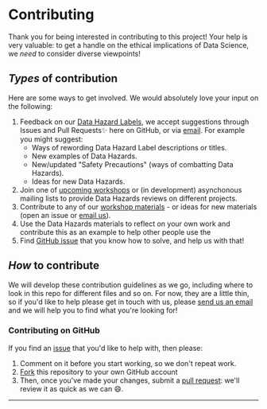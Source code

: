 # Contributing
[//]: # (TODO: Maybe move this to the website!)

Thank you for being interested in contributing to this project! 
Your help is very valuable: to get a handle on the ethical implications of Data Science, we *need* to consider diverse viewpoints! 

## *Types* of contribution
Here are some ways to get involved. We would absolutely love your input on the following:
1. Feedback on our [Data Hazard Labels](https://very-good-science.github.io/data-hazards/contents/materials/workshop/data-hazards.html), we accept suggestions through Issues and Pull Requests✨ here on GitHub, or via [email][dec-email]. For example you might suggest:
    - Ways of rewording Data Hazard Label descriptions or titles.
    - New examples of Data Hazards.
    - New/updated "Safety Precautions" (ways of combatting Data Hazards).
    - Ideas for new Data Hazards.
2. Join one of [upcoming workshops](https://very-good-science.github.io/data-hazards/contents/upcoming-events.html) or (in development) asynchonous mailing lists to provide Data Hazards reviews on different projects.
3. Contribute to any of our [workshop materials](https://very-good-science.github.io/data-hazards/contents/exercises.html) - or ideas for new materials (open an issue or  [email us][dec-email]).
4. Use the Data Hazards materials to reflect on your own work and contribute this as an example to help other people use the 
5. Find [GitHub issue][issues] that you know how to solve, and help us with that!

## *How* to contribute

[//]: # (TODO: Have a guide here to the way that the website is organised)

We will develop these contribution guidelines as we go, including where to look in this repo for different files and so on.
For now, they are a little thin, so if you'd like to help please get in touch with us, please [send us an email][dec-email] and we will help you to find what you're looking for!

### Contributing on GitHub
If you find an [issue][issues] that you'd like to help with, then please:
1. Comment on it before you start working, so we don't repeat work.
2. [Fork](https://help.github.com/articles/fork-a-repo) this repository to your own GitHub account
3. Then, once you've made your changes, submit a [pull request](https://help.github.com/articles/creating-a-pull-request): we'll review it as quick as we can 😄.

---
[issues]: https://github.com/very-good-science/data-hazards/issues
[dec-email]: grp-ethicaldatascience@groups.bristol.ac.uk
